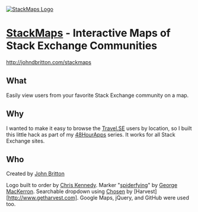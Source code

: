 [![StackMaps Logo](http://johndbritton.com/stackmaps/img/logo.png)](http://johndbritton.com/stackmaps)
# [StackMaps](http://johndbritton.com/stackmaps) - Interactive Maps of Stack Exchange Communities

http://johndbritton.com/stackmaps

## What

Easily view users from your favorite Stack Exchange community on a map.

## Why

I wanted to make it easy to browse the [Travel.SE](http://travel.stackexchange.com) users by location, so I built this little hack as part of my [48HourApps](http://48hourapps.com) series. It works for all Stack Exchange sites.

## Who
Created by [John Britton](http://johndbritton.com)

Logo built to order by [Chris Kennedy](http://kennedysgarage.com). Marker "[spiderfying](https://github.com/jawj/OverlappingMarkerSpiderfier)" by [George MacKerron](http://mackerron.com/home/). Searchable dropdown using [Chosen](http://harvesthq.github.com/chosen) by [Harvest][http://www.getharvest.com]. Google Maps, jQuery, and GitHub were used too.